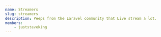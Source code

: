 ```yaml
---
name: Streamers
slug: streamers
description: Peeps from the Laravel community that Live stream a lot.
members:
    - juststeveking
---
```

